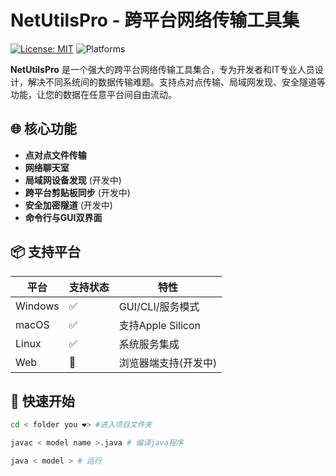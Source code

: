# NetUtilsPro - 跨平台网络传输工具集

[![License: MIT](https://img.shields.io/badge/License-MIT-yellow.svg)](https://opensource.org/licenses/MIT)
![Platforms](https://img.shields.io/badge/Platform-Windows%20%7C%20macOS%20%7C%20Linux%20%7C%20Android%20%7C%20iOS-blue)


**NetUtilsPro** 是一个强大的跨平台网络传输工具集合，专为开发者和IT专业人员设计，解决不同系统间的数据传输难题。支持点对点传输、局域网发现、安全隧道等功能，让您的数据在任意平台间自由流动。

## 🌐 核心功能

- **点对点文件传输** 
- **网络聊天室**
- **局域网设备发现** (开发中)
- **跨平台剪贴板同步** (开发中)
- **安全加密隧道** (开发中)
- **命令行与GUI双界面** 

## 📦 支持平台

| 平台       | 支持状态 | 特性 |
|------------|----------|------|
| Windows    | ✅        | GUI/CLI/服务模式 |
| macOS      | ✅        | 支持Apple Silicon |
| Linux      | ✅        | 系统服务集成 |
| Web        | 🚧        | 浏览器端支持(开发中) |

## 🚀 快速开始

```bash
cd < folder you ❤️> #进入项目文件夹

javac < model name >.java # 编译java程序

java < model > # 运行

```